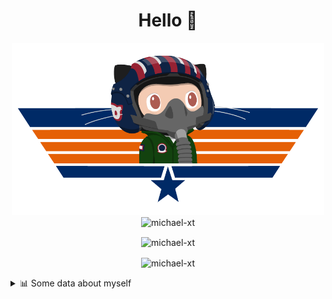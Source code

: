 <h1 align="center">Hello 👋</h1>


<p align="center"><img src="https://raw.githubusercontent.com/Michael-xT/Michael-xT/main/.github/topguntocat.png" width=500>
 <br>
<img src="https://komarev.com/ghpvc/?username=michael-xt&style=for-the-badge" alt="michael-xt" /> 
</p>

<p align="center"><img align="center" src="https://github-readme-stats.vercel.app/api/top-langs/?username=michael-xt&layout=compact&theme=dark&show_icons=true" alt="michael-xt" /></p>
<p align="center"><img align="center" src="https://github-readme-stats.vercel.app/api?username=michael-xt&show_icons=true&theme=dark&show_icons=true" alt="michael-xt" /></p>

<details align="left"><summary>📊 Some data about myself</summary>
<p>

<!--START_SECTION:waka-->
![Code Time](http://img.shields.io/badge/Code%20Time-597%20hrs%2051%20mins-blue)

**🐱 My GitHub Data** 

> 🏆 0 Contributions in the Year 2023
 > 
> 📦 16.7 MB Used in GitHub's Storage 
 > 
> 🚫 Not Opted to Hire
 > 
> 📜 10 Public Repositories 
 > 
> 🔑 29 Private Repositories  
 > 
**I'm a Night 🦉** 

```text
🌞 Morning    42 commits     ██████░░░░░░░░░░░░░░░░░░░   26.42% 
🌆 Daytime    33 commits     █████░░░░░░░░░░░░░░░░░░░░   20.75% 
🌃 Evening    82 commits     █████████████░░░░░░░░░░░░   51.57% 
🌙 Night      2 commits      ░░░░░░░░░░░░░░░░░░░░░░░░░   1.26%

```
📅 **I'm Most Productive on Thursday** 

```text
Monday       17 commits     ██░░░░░░░░░░░░░░░░░░░░░░░   10.69% 
Tuesday      25 commits     ████░░░░░░░░░░░░░░░░░░░░░   15.72% 
Wednesday    28 commits     ████░░░░░░░░░░░░░░░░░░░░░   17.61% 
Thursday     51 commits     ████████░░░░░░░░░░░░░░░░░   32.08% 
Friday       5 commits      ░░░░░░░░░░░░░░░░░░░░░░░░░   3.14% 
Saturday     26 commits     ████░░░░░░░░░░░░░░░░░░░░░   16.35% 
Sunday       7 commits      █░░░░░░░░░░░░░░░░░░░░░░░░   4.4%

```


📊 **This Week I Spent My Time On** 

```text
🔥 Editors: 
VS Code                  18 hrs 44 mins      ████████████████████████░   97.95% 
Visual Studio            23 mins             ░░░░░░░░░░░░░░░░░░░░░░░░░   2.05%

💻 Operating System: 
Windows                  19 hrs 8 mins       █████████████████████████   100.0%

```

**I Mostly Code in JavaScript** 

```text
JavaScript               10 repos            ██████░░░░░░░░░░░░░░░░░░░   27.03% 
Java                     9 repos             ██████░░░░░░░░░░░░░░░░░░░   24.32% 
C#                       4 repos             ██░░░░░░░░░░░░░░░░░░░░░░░   10.81% 
Vue                      3 repos             ██░░░░░░░░░░░░░░░░░░░░░░░   8.11% 
HTML                     2 repos             █░░░░░░░░░░░░░░░░░░░░░░░░   5.41%

```


**Timeline**

![Chart not found](https://raw.githubusercontent.com/Michael-xT/Michael-xT/main/charts/bar_graph.png) 


 Last Updated on 05/02/2023 02:00:06 UTC
<!--END_SECTION:waka-->
</p>
